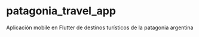 # patagonia_travel_app
 Aplicación mobile en Flutter de destinos turísticos de la patagonia argentina
